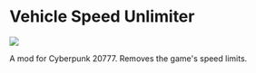# Vehicle Speed Unlimiter

[![](https://byob.yarr.is/jackhumbert/vehicle_speed_unlimiter/cp_version)](https://github.com/jackhumbert/vehicle_speed_unlimiter/actions/workflows/build.yaml)

A mod for Cyberpunk 20777. Removes the game's speed limits.